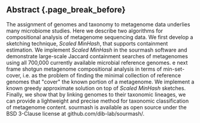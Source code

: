 ## Abstract {.page_break_before}

The assignment of genomes and taxonomy to metagenome data underlies
many microbiome studies. Here we describe two algorithms for
compositional analysis of metagenome sequencing data. We first develop
a sketching technique, _Scaled MinHash_, that
supports containment estimation.
We implement _Scaled MinHash_ in the sourmash software and demonstrate
large-scale Jaccard containment searches of metagenomes using all 700,000 currently
available microbial reference genomes.
e next frame shotgun
metagenome compositional analysis in terms of min-set-cover, i.e. as
the problem of finding the minimal collection of reference genomes
that "cover" the known portion of a metagenome. We implement a known greedy
approximate solution on top of _Scaled MinHash_ sketches.
Finally, we show that by
linking genomes to their taxonomic lineages, we can provide a
lightweight and precise method for taxonomic classification of
metagenome content.  sourmash is available as open source under the
BSD 3-Clause license at github.com/dib-lab/sourmash/.
